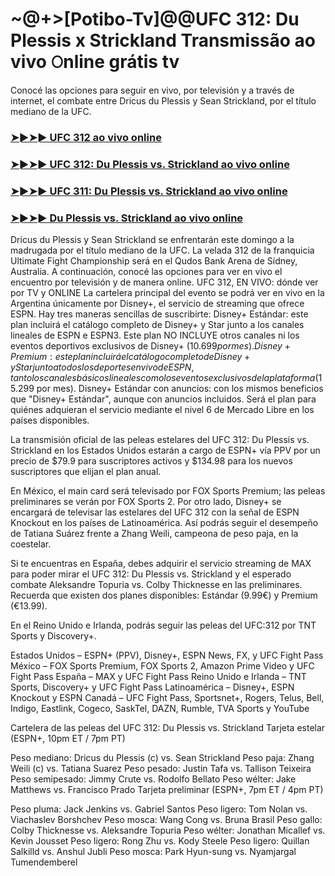 # ~@+>[Potibo-Tv]@@UFC 312: Du Plessis x Strickland Transmissão ao vivo 𝙾nline grátis tv
Conocé las opciones para seguir en vivo, por televisión y a través de internet, el combate entre Dricus du Plessis y Sean Strickland, por el título mediano de la UFC.

<h3><a href="https://shorturl.at/OZgKE">➤►➤► UFC 312 ao vivo online</a></h3>

<h3><a href="https://shorturl.at/OZgKE">➤►➤► UFC 312: Du Plessis vs. Strickland ao vivo online</a></h3>

<h3><a href="https://shorturl.at/OZgKE">➤►➤► UFC 311: Du Plessis vs. Strickland ao vivo online</a></h3>

<h3><a href="https://shorturl.at/OZgKE">➤►➤► Du Plessis vs. Strickland ao vivo online</a></h3>


Dricus du Plessis y Sean Strickland se enfrentarán este domingo a la madrugada por el título mediano de la UFC. La velada 312 de la franquicia Ultimate Fight Championship será en el Qudos Bank Arena de Sídney, Australia. A continuación, conocé las opciones para ver en vivo el encuentro por televisión y de manera online.
UFC 312, EN VIVO: dónde ver por TV y ONLINE
La cartelera principal del evento se podrá ver en vivo en la Argentina únicamente por Disney+, el servicio de streaming que ofrece ESPN. Hay tres maneras sencillas de suscribirte:
Disney+ Estándar: este plan incluirá el catálogo completo de Disney+ y Star junto a los canales lineales de ESPN e ESPN3. Este plan NO INCLUYE otros canales ni los eventos deportivos exclusivos de Disney+ ($10.699 por mes).
Disney+ Premium: este plan incluirá el catálogo completo de Disney+ y Star junto a todos los deportes en vivo de ESPN, tanto los canales básicos lineales como los eventos exclusivos de la plataforma ($15.299 por mes).
Disney+ Estándar con anuncios: con los mismos beneficios que "Disney+ Estándar", aunque con anuncios incluidos. Será el plan para quiénes adquieran el servicio mediante el nivel 6 de Mercado Libre en los países disponibles.

La transmisión oficial de las peleas estelares del UFC 312: Du Plessis vs. Strickland en los Estados Unidos estarán a cargo de ESPN+ vía PPV por un precio de $79.9 para suscriptores activos y $134.98 para los nuevos suscriptores que elijan el plan anual.

En México, el main card será televisado por FOX Sports Premium; las peleas preliminares se verán por FOX Sports 2. Por otro lado, Disney+ se encargará de televisar las estelares del UFC 312 con la señal de ESPN Knockout en los países de Latinoamérica. Así podrás seguir el desempeño de Tatiana Suárez frente a Zhang Weili, campeona de peso paja, en la coestelar.

Si te encuentras en España, debes adquirir el servicio streaming de MAX para poder mirar el UFC 312: Du Plessis vs. Strickland y el esperado combate Aleksandre Topuria vs. Colby Thicknesse en las preliminares. Recuerda que existen dos planes disponibles: Estándar (9.99€) y Premium (€13.99).

En el Reino Unido e Irlanda, podrás seguir las peleas del UFC:312 por TNT Sports y Discovery+.

Estados Unidos – ESPN+ (PPV), Disney+, ESPN News, FX, y UFC Fight Pass
México – FOX Sports Premium, FOX Sports 2, Amazon Prime Video y UFC Fight Pass
España – MAX y UFC Fight Pass
Reino Unido e Irlanda – TNT Sports, Discovery+ y UFC Fight Pass
Latinoamérica – Disney+, ESPN Knockout y ESPN
Canadá – UFC Fight Pass, Sportsnet+, Rogers, Telus, Bell, Indigo, Eastlink, Cogeco, SaskTel, DAZN, Rumble, TVA Sports y YouTube

Cartelera de las peleas del UFC 312: Du Plessis vs. Strickland
Tarjeta estelar (ESPN+, 10pm ET / 7pm PT)

Peso mediano: Dricus du Plessis (c) vs. Sean Strickland
Peso paja: Zhang Weili (c) vs. Tatiana Suarez
Peso pesado: Justin Tafa vs. Tallison Teixeira
Peso semipesado: Jimmy Crute vs. Rodolfo Bellato
Peso wélter: Jake Matthews vs. Francisco Prado
Tarjeta preliminar (ESPN+, 7pm ET / 4pm PT)

Peso pluma: Jack Jenkins vs. Gabriel Santos
Peso ligero: Tom Nolan vs. Viachaslev Borshchev
Peso mosca: Wang Cong vs. Bruna Brasil
Peso gallo: Colby Thicknesse vs. Aleksandre Topuria
Peso wélter: Jonathan Micallef vs. Kevin Jousset
Peso ligero: Rong Zhu vs. Kody Steele
Peso ligero: Quillan Salkilld vs. Anshul Jubli
Peso mosca: Park Hyun-sung vs. Nyamjargal Tumendemberel

